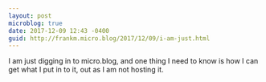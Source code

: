 ```yaml
---
layout: post
microblog: true
date: 2017-12-09 12:43 -0400
guid: http://frankm.micro.blog/2017/12/09/i-am-just.html
---
```

I am just digging in to micro.blog, and one thing I need to know is how I can get what I put in to it, out as I am not hosting it. 
